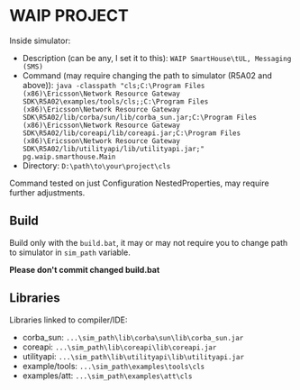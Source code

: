 # WAIP PROJECT

Inside simulator:
* Description (can be any, I set it to this): `WAIP SmartHouse\tUL, Messaging (SMS)`
* Command (may require changing the path to simulator (R5A02 and above)): `java -classpath "cls;C:\Program Files (x86)\Ericsson\Network Resource Gateway SDK\R5A02\examples/tools/cls;;C:\Program Files (x86)\Ericsson\Network Resource Gateway SDK\R5A02/lib/corba/sun/lib/corba_sun.jar;C:\Program Files (x86)\Ericsson\Network Resource Gateway SDK\R5A02/lib/coreapi/lib/coreapi.jar;C:\Program Files (x86)\Ericsson\Network Resource Gateway SDK\R5A02/lib/utilityapi/lib/utilityapi.jar;" pg.waip.smarthouse.Main`
* Directory: `D:\path\to\your\project\cls`

Command tested on just Configuration NestedProperties, may require further adjustments.

## Build
Build only with the `build.bat`, it may or may not require you to change path to simulator in `sim_path` variable. 

**Please don't commit changed build.bat**

## Libraries
Libraries linked to compiler/IDE:
* corba_sun: `...\sim_path\lib\corba\sun\lib\corba_sun.jar`
* coreapi: `...\sim_path\lib\coreapi\lib\coreapi.jar`
* utilityapi: `...\sim_path\lib\utilityapi\lib\utilityapi.jar`
* example/tools: `...\sim_path\examples\tools\cls`
* examples/att: `...\sim_path\examples\att\cls`